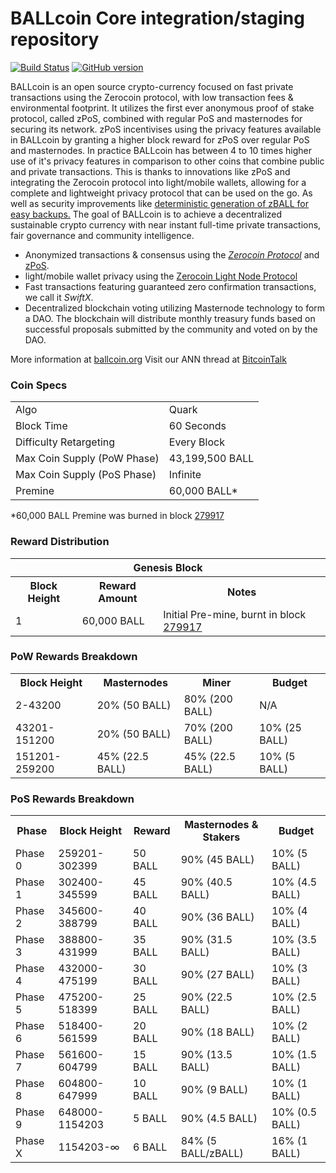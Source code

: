 BALLcoin Core integration/staging repository
=====================================

[![Build Status](https://travis-ci.org/BALLcoin-Project/BALLcoin.svg?branch=master)](https://travis-ci.org/BALLcoin-Project/BALLcoin) [![GitHub version](https://badge.fury.io/gh/BALLcoin-Project%2FBALLcoin.svg)](https://badge.fury.io/gh/BALLcoin-Project%2FBALLcoin)

BALLcoin is an open source crypto-currency focused on fast private transactions using the Zerocoin protocol, with low transaction fees & environmental footprint.  It utilizes the first ever anonymous proof of stake protocol, called zPoS, combined with regular PoS and masternodes for securing its network. zPoS incentivises using the privacy features available in BALLcoin by granting a higher block reward for zPoS over regular PoS and masternodes. In practice BALLcoin has between 4 to 10 times higher use of it's privacy features in comparison to other coins that combine public and private transactions. This is thanks to innovations like zPoS and integrating the Zerocoin protocol into light/mobile wallets, allowing for a complete and lightweight privacy protocol that can be used on the go. As well as security improvements like [deterministic generation of zBALL for easy backups.](https://www.reddit.com/r/ballcoin/comments/8gbjf7/how_to_use_deterministic_zerocoin_generation/)
The goal of BALLcoin is to achieve a decentralized sustainable crypto currency with near instant full-time private transactions, fair governance and community intelligence.
- Anonymized transactions & consensus using the [_Zerocoin Protocol_](http://www.ballcoin.org/zpiv) and [zPoS](https://ballcoin.org/zpos/).
- light/mobile wallet privacy using the [Zerocoin Light Node Protocol](https://ballcoin.org/wp-content/uploads/2018/11/Zerocoin_Light_Node_Protocol.pdf)
- Fast transactions featuring guaranteed zero confirmation transactions, we call it _SwiftX_.
- Decentralized blockchain voting utilizing Masternode technology to form a DAO. The blockchain will distribute monthly treasury funds based on successful proposals submitted by the community and voted on by the DAO.

More information at [ballcoin.org](http://www.ballcoin.org) Visit our ANN thread at [BitcoinTalk](http://www.bitcointalk.org/index.php?topic=1262920)

### Coin Specs
<table>
<tr><td>Algo</td><td>Quark</td></tr>
<tr><td>Block Time</td><td>60 Seconds</td></tr>
<tr><td>Difficulty Retargeting</td><td>Every Block</td></tr>
<tr><td>Max Coin Supply (PoW Phase)</td><td>43,199,500 BALL</td></tr>
<tr><td>Max Coin Supply (PoS Phase)</td><td>Infinite</td></tr>
<tr><td>Premine</td><td>60,000 BALL*</td></tr>
</table>

*60,000 BALL Premine was burned in block [279917](http://www.presstab.pw/phpexplorer/BALLcoin/block.php?blockhash=206d9cfe859798a0b0898ab00d7300be94de0f5469bb446cecb41c3e173a57e0)

### Reward Distribution

<table>
<th colspan=4>Genesis Block</th>
<tr><th>Block Height</th><th>Reward Amount</th><th>Notes</th></tr>
<tr><td>1</td><td>60,000 BALL</td><td>Initial Pre-mine, burnt in block <a href="http://www.presstab.pw/phpexplorer/BALLcoin/block.php?blockhash=206d9cfe859798a0b0898ab00d7300be94de0f5469bb446cecb41c3e173a57e0">279917</a></td></tr>
</table>

### PoW Rewards Breakdown

<table>
<th>Block Height</th><th>Masternodes</th><th>Miner</th><th>Budget</th>
<tr><td>2-43200</td><td>20% (50 BALL)</td><td>80% (200 BALL)</td><td>N/A</td></tr>
<tr><td>43201-151200</td><td>20% (50 BALL)</td><td>70% (200 BALL)</td><td>10% (25 BALL)</td></tr>
<tr><td>151201-259200</td><td>45% (22.5 BALL)</td><td>45% (22.5 BALL)</td><td>10% (5 BALL)</td></tr>
</table>

### PoS Rewards Breakdown

<table>
<th>Phase</th><th>Block Height</th><th>Reward</th><th>Masternodes & Stakers</th><th>Budget</th>
<tr><td>Phase 0</td><td>259201-302399</td><td>50 BALL</td><td>90% (45 BALL)</td><td>10% (5 BALL)</td></tr>
<tr><td>Phase 1</td><td>302400-345599</td><td>45 BALL</td><td>90% (40.5 BALL)</td><td>10% (4.5 BALL)</td></tr>
<tr><td>Phase 2</td><td>345600-388799</td><td>40 BALL</td><td>90% (36 BALL)</td><td>10% (4 BALL)</td></tr>
<tr><td>Phase 3</td><td>388800-431999</td><td>35 BALL</td><td>90% (31.5 BALL)</td><td>10% (3.5 BALL)</td></tr>
<tr><td>Phase 4</td><td>432000-475199</td><td>30 BALL</td><td>90% (27 BALL)</td><td>10% (3 BALL)</td></tr>
<tr><td>Phase 5</td><td>475200-518399</td><td>25 BALL</td><td>90% (22.5 BALL)</td><td>10% (2.5 BALL)</td></tr>
<tr><td>Phase 6</td><td>518400-561599</td><td>20 BALL</td><td>90% (18 BALL)</td><td>10% (2 BALL)</td></tr>
<tr><td>Phase 7</td><td>561600-604799</td><td>15 BALL</td><td>90% (13.5 BALL)</td><td>10% (1.5 BALL)</td></tr>
<tr><td>Phase 8</td><td>604800-647999</td><td>10 BALL</td><td>90% (9 BALL)</td><td>10% (1 BALL)</td></tr>
<tr><td>Phase 9</td><td>648000-1154203</td><td>5 BALL</td><td>90% (4.5 BALL)</td><td>10% (0.5 BALL)</td></tr>
<tr><td>Phase X</td><td>1154203-∞</td><td>6 BALL</td><td>84% (5 BALL/zBALL)</td><td>16% (1 BALL)</td></tr>
</table>
